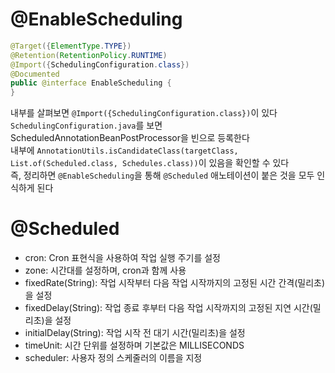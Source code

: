 # @EnableScheduling

```java
@Target({ElementType.TYPE})
@Retention(RetentionPolicy.RUNTIME)
@Import({SchedulingConfiguration.class})
@Documented
public @interface EnableScheduling {
}
```

내부를 살펴보면 `@Import({SchedulingConfiguration.class})`이 있다 <br/>
`SchedulingConfiguration.java`를 보면 ScheduledAnnotationBeanPostProcessor을 빈으로 등록한다 <br/>
내부에 `AnnotationUtils.isCandidateClass(targetClass, List.of(Scheduled.class, Schedules.class))`이 있음을 확인할 수 있다 <br/>
즉, 정리하면 `@EnableScheduling`을 통해 `@Scheduled` 애노테이션이 붙은 것을 모두 인식하게 된다


# @Scheduled

- cron: Cron 표현식을 사용하여 작업 실행 주기를 설정
- zone: 시간대를 설정하며, cron과 함께 사용
- fixedRate(String): 작업 시작부터 다음 작업 시작까지의 고정된 시간 간격(밀리초)을 설정
- fixedDelay(String): 작업 종료 후부터 다음 작업 시작까지의 고정된 지연 시간(밀리초)을 설정
- initialDelay(String): 작업 시작 전 대기 시간(밀리초)을 설정
- timeUnit: 시간 단위를 설정하며 기본값은 MILLISECONDS
- scheduler: 사용자 정의 스케줄러의 이름을 지정